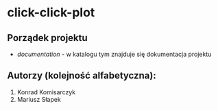 # click-click-plot

## Porządek projektu  
- *documentation* - w katalogu tym znajduje się dokumentacja projektu  

## Autorzy (kolejność alfabetyczna):
1. Konrad Komisarczyk  
2. Mariusz Słapek  
